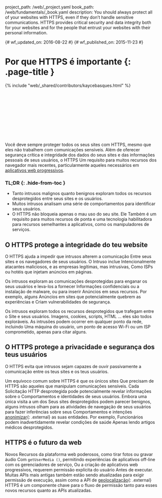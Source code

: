 project_path: /web/_project.yaml
book_path: /web/fundamentals/_book.yaml
description: You should always protect all of your websites with HTTPS, even if they don’t handle sensitive communications. HTTPS provides critical security and data integrity both for your websites and for the people that entrust your websites with their personal information.

{# wf_updated_on: 2016-08-22 #}
{# wf_published_on: 2015-11-23 #}

# Por que HTTPS é importante {: .page-title }

{% include "web/_shared/contributors/kaycebasques.html" %}

<div class="video-wrapper">
  <iframe class="devsite-embedded-youtube-video" data-video-id="9WuP4KcDBpI"
          data-autohide="1" data-showinfo="0" frameborder="0" allowfullscreen>
  </iframe>
</div>

Você deve sempre proteger todos os seus sites com HTTPS, mesmo que eles não
trabalhem com comunicações sensíveis. Além de oferecer segurança crítica e integridade dos dados
do seus sites e das informações pessoais de seus usuários, o HTTPS
Um requisito para muitos recursos dos navegador mais recentes, particularmente aqueles necessários 
em [aplicativos web progressivos](/web/progressive-web-apps/).

### TL;DR {: .hide-from-toc }

* Tanto intrusos malignos quanto benignos exploram todos os recursos desprotegidos entre seus sites e os usuários.
* Muitos intrusos analisam uma série de comportamentos para identificar seus usuários.
* O HTTPS não bloqueia apenas o mau uso do seu site. Ele Também é um requisito para muitos recursos de ponta e uma tecnologia habilitadora para recursos semelhantes a aplicativos, como os manipuladores de serviços.

## O HTTPS protege a integridade do teu website


O HTTPS ajuda a impedir que intrusos alterem a comunicação
Entre seus sites e os navegadores de seus usuários. O Intruso inclue
Intencionalmente atacantes maliciosos, e as empresas legítimas, mas intrusivas,
Como ISPs ou hotéis que injetam anúncios em páginas.

Os intrusos exploram as comunicações desprotegidas para enganar os seus usuários e leva-los 
a fornecer Informações confidenciais ou a instalação de malware, ou para inserir
Anúncios em seus recursos. Por exemplo, alguns Anúncios em sites que potencialmente
quebrem as experiências e Criam vulnerabilidades de segurança.

Os intrusos exploram todos os recursos desprotegidos que trafegam entre o
Site e seus usuários. Imagens, cookies, scripts, HTML ... eles são todos
exploráveis. As intrusões podem ocorrer em qualquer ponto da rede, incluindo
Uma máquina do usuário, um ponto de acesso Wi-Fi ou um ISP comprometido, apenas para citar alguns.

## O HTTPS protege a privacidade e segurança dos teus usuários 

O HTTPS evita que intrusos sejam capazes de ouvir passivamente a comunicação entre os teus sites e os teus usuários.


Um equívoco comum sobre HTTPS é que os únicos sites
Que precisam de HTTPS são aqueles que manipulam comunicações sensíveis. Cada
Solicitação HTTP desprotegida pode potencialmente revelar informações sobre o
Comportamentos e identidades de seus usuários. Embora uma única visita a um dos
Seus sites desprotegidos podem parecer benignos, alguns intrusos
olham para as atividades de navegação de seus usuários para fazer inferências sobre seus
Comportamentos e intenções [anonimizar](https://en.wikipedia.org/wiki/De-anonymization){: .external}
as suas entidades. Por exemplo,
Funcionários podem inadvertidamente revelar condições de saúde
Apenas lendo artigos médicos desprotegidos.

## HTTPS é o futuro da web 

Novos Recursos da plataforma web poderosos, como tirar fotos ou gravar áudio
Com `getUserMedia ()`, permitindo experiências de aplicativos off-line com os gerenciadores de serviço,
Ou a criação de aplicativos web progressivos, requerem permissão explícita do usuário
Antes de executar. Muitas APIs mais antigas também estão sendo atualizadas para exigir permissão de execução, assim como a API de [geolocalização](https://developer.mozilla.org/en-US/docs/Web/API/Geolocation/Using_geolocation){: .external}
HTTPS é um componente chave para o fluxo de permissão tanto para esses novos recursos quanto as APIs atualizadas.
